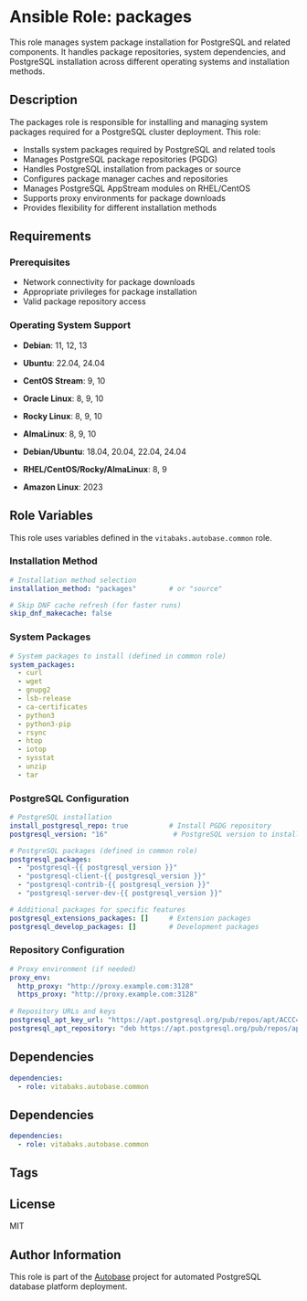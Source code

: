 # Ansible Role: packages

This role manages system package installation for PostgreSQL and related components. It handles package repositories, system dependencies, and PostgreSQL installation across different operating systems and installation methods.

## Description

The packages role is responsible for installing and managing system packages required for a PostgreSQL cluster deployment. This role:

- Installs system packages required by PostgreSQL and related tools
- Manages PostgreSQL package repositories (PGDG)
- Handles PostgreSQL installation from packages or source
- Configures package manager caches and repositories
- Manages PostgreSQL AppStream modules on RHEL/CentOS
- Supports proxy environments for package downloads
- Provides flexibility for different installation methods

## Requirements

### Prerequisites

- Network connectivity for package downloads
- Appropriate privileges for package installation
- Valid package repository access

### Operating System Support

- **Debian**: 11, 12, 13
- **Ubuntu**: 22.04, 24.04
- **CentOS Stream**: 9, 10
- **Oracle Linux**: 8, 9, 10
- **Rocky Linux**: 8, 9, 10
- **AlmaLinux**: 8, 9, 10

- **Debian/Ubuntu**: 18.04, 20.04, 22.04, 24.04
- **RHEL/CentOS/Rocky/AlmaLinux**: 8, 9
- **Amazon Linux**: 2023

## Role Variables

This role uses variables defined in the `vitabaks.autobase.common` role.

### Installation Method

```yaml
# Installation method selection
installation_method: "packages"        # or "source"

# Skip DNF cache refresh (for faster runs)
skip_dnf_makecache: false
```

### System Packages

```yaml
# System packages to install (defined in common role)
system_packages:
  - curl
  - wget
  - gnupg2
  - lsb-release
  - ca-certificates
  - python3
  - python3-pip
  - rsync
  - htop
  - iotop
  - sysstat
  - unzip
  - tar
```

### PostgreSQL Configuration

```yaml
# PostgreSQL installation
install_postgresql_repo: true          # Install PGDG repository
postgresql_version: "16"                # PostgreSQL version to install

# PostgreSQL packages (defined in common role)
postgresql_packages:
  - "postgresql-{{ postgresql_version }}"
  - "postgresql-client-{{ postgresql_version }}"
  - "postgresql-contrib-{{ postgresql_version }}"
  - "postgresql-server-dev-{{ postgresql_version }}"

# Additional packages for specific features
postgresql_extensions_packages: []     # Extension packages
postgresql_develop_packages: []        # Development packages
```

### Repository Configuration

```yaml
# Proxy environment (if needed)
proxy_env:
  http_proxy: "http://proxy.example.com:3128"
  https_proxy: "http://proxy.example.com:3128"
  
# Repository URLs and keys
postgresql_apt_key_url: "https://apt.postgresql.org/pub/repos/apt/ACCC4CF8.asc"
postgresql_apt_repository: "deb https://apt.postgresql.org/pub/repos/apt/ {{ ansible_distribution_release }}-pgdg main"
```

## Dependencies

```yaml
dependencies:
  - role: vitabaks.autobase.common
```


## Dependencies

```yaml
dependencies:
  - role: vitabaks.autobase.common
```

## Tags

## License

MIT

## Author Information

This role is part of the [Autobase](https://github.com/vitabaks/autobase) project for automated PostgreSQL database platform deployment.
